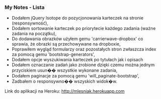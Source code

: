 ### My Notes - Lista

* Dodałem jQuery Isotope do pozycjonowania karteczek na stronie (responsywność),
* Dodałem sortowanie karteczek po priorytecie każdego zadania (ważne zadania na początku),
* Do dodawania obrazków użyłem gemu 'carrierwave-dropbox' co sprawia, że obrazki są przechowywane na dropboxie, 
* Poprawiłem wygląd formularzy oraz pozostałych stron zwłaszcza index za pomocą gemu 'bootstrap-generators',
* Dodałem opcje wyszukiwania karteczek po tytułach jak i opisach
* Dodałem oznaczanie zadań jako zrobione dzięki czemu można jednym przyciskiem usun�� wszystkie wykonane zadania,
* Dodałem paginacje za pomocą gemu 'will_paginate-bootstrap',
* Zadbałem o responsywno�� wszyskich widok�w.

Link do aplikacji na Heroku:
http://mlesniak.herokuapp.com
